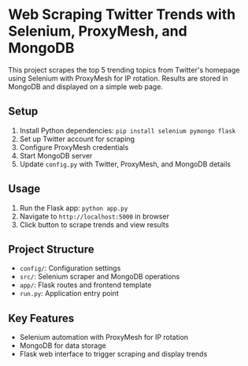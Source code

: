 # Web Scraping Twitter Trends with Selenium, ProxyMesh, and MongoDB

This project scrapes the top 5 trending topics from Twitter's homepage using Selenium with ProxyMesh for IP rotation. Results are stored in MongoDB and displayed on a simple web page.

## Setup
1. Install Python dependencies: `pip install selenium pymongo flask`
2. Set up Twitter account for scraping 
3. Configure ProxyMesh credentials
4. Start MongoDB server
5. Update `config.py` with Twitter, ProxyMesh, and MongoDB details

## Usage
1. Run the Flask app: `python app.py`
2. Navigate to `http://localhost:5000` in browser
3. Click button to scrape trends and view results

## Project Structure
- `config/`: Configuration settings 
- `src/`: Selenium scraper and MongoDB operations
- `app/`: Flask routes and frontend template
- `run.py`: Application entry point

## Key Features
- Selenium automation with ProxyMesh for IP rotation
- MongoDB for data storage 
- Flask web interface to trigger scraping and display trends
